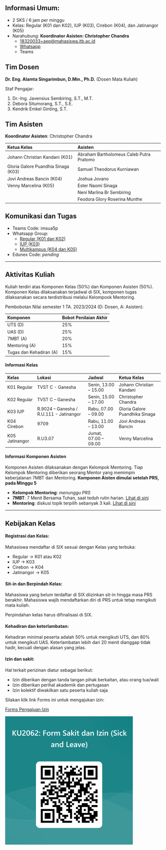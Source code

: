 ## Informasi Umum:
- 2 SKS / 6 jam per minggu
- Kelas: Regular (K01 dan K02), IUP (K03), Cirebon (K04), dan Jatinangor (K05)
- Narahubung: **Koordinator Asisten: Christopher Chandra**
    - [18320033+aep@mahasiswa.itb.ac.id](mailto:18320033+aep@mahasiswa.itb.ac.id) 
    - [Whatsapp](https://wa.me/+6287839954991)
    - Teams

## Tim Dosen

**Dr. Eng. Alamta Singarimbun, D.Min., Ph.D.** (Dosen Mata Kuliah)

Staf Pengajar:
1. Dr.-Ing. Javensius Sembiring, S.T., M.T.
1. Debora Situmorang, S.T., S.E. 
1. Kendrik Emkel Ginting, S.T.

## Tim Asisten

**Koordinator Asisten**: Christopher Chandra

| Ketua Kelas | Asisten |
|:------------|:--------|
| Johann Christian Kandani (K01) | Abraham Bartholomeus Caleb Putra Pratomo |
| Gloria Galore Puandhia Sinaga (K03) | Samuel Theodorus Kurniawan |
| Jovi Andreas Bancin (K04) | Joshua Jovano |
| Venny Marcelina (K05) | Ester Naomi Sinaga |
| | Neni Marlina Br Sembiring |
| | Feodora Glory Roserina Munthe |

## Komunikasi dan Tugas

- Teams Code: imsua5p
- Whatsapp Group:
    - [Regular (K01 dan K02)](https://chat.whatsapp.com/EDvnWdB9lm34KfH9srYXb1)
    - [IUP (K03)](https://chat.whatsapp.com/I4GxLEzLSrUFRNTdkw0Fpm)
    - [Multikampus (K04 dan K05)](https://chat.whatsapp.com/BDKZHyzSsPEJksdjba7tUP)
- Edunex Code: _pending_

* * *

## Aktivitas Kuliah

Kuliah terdiri atas Komponen Kelas (50%) dan Komponen Asisten (50%). Komponen Kelas dilaksanakan terjadwal di SIX, komponen tugas dilaksanakan secara terdistribusi melalui Kelompook Mentoring.

Pembobotan Nilai semester 1 TA. 2023/2024 (D: Dosen, A: Asisten):

| Komponen | Bobot Penilaian Akhir |
|:---------|:----------------------|
| UTS (D)| 25% |
| UAS (D)| 25% |
| 7MBT (A)| 20% |
| Mentoring (A)| 15% |
| Tugas dan Kehadiran (A)| 15% |

#### Informasi Kelas

| Kelas | Lokasi | Jadwal | Ketua Kelas |
|:------|:-------|:-------|:------------|
| K01 Regular | TVST C - Ganesha | Senin, 13.00 – 15.00 | Johann Christian Kandani |
| K02 Regular | TVST C – Ganesha | Senin, 15.00 – 17.00 | Christopher Chandra |
| K03 IUP | R.9024 – Ganesha / R.U.111 - Jatinangor | Rabu, 07.00 – 09.00 | Gloria Galore Puandhika Sinaga |
| K04 Cirebon | 9709 | Rabu, 11.00 – 13.00 | Jovi Andreas Bancin |
| K05 Jatinangor | R.U3.07 | Jumat, 07.00 – 09.00 | Venny Marcelina |

#### Informasi Komponen Asisten

Komponen Asisten dilaksanakan dengan Kelompok Mentoring. Tiap Kelompok Mentoring diberikan seorang Mentor yang memimpin keberjalanan 7MBT dan Mentoring. **Komponen Aisten dimulai setelah PRS, pada Minggu 5**
- **Kelompok Mentoring**: _menunggu PRS_
- **7MBT**: 7 Menit Bersama Tuhan, saat teduh rutin harian. [Lihat di sini](./7mbt.md)
- **Mentoring**: diskusi topik terpilih sebanyak 3 kali. [Lihat di sini](./mentoring.md)

* * *

## Kebijakan Kelas

#### Registrasi dan Kelas:

Mahasiswa mendaftar di SIX sesuai dengan Kelas yang terbuka:
- Regular &rarr; K01 atau K02
- IUP &rarr; K03
- Cirebon &rarr; K04
- Jatinangor &rarr; K05

#### Sit-in dan Berpindah Kelas:

Mahasiswa yang belum terdaftar di SIX diizinkan sit-in hingga masa PRS berakhir. Mahasiswa wajib mendaftarkan diri di PRS untuk tetap mengikuti mata kuliah.

Perpindahan kelas harus difinalisasi di SIX.

#### Kehadiran dan keterlambatan:

Kehadiran minimal peserta adalah 50% untuk mengikuti UTS, dan 80% untuk mengikuti UAS.
Keterlambatan lebih dari 20 menit dianggap tidak hadir, kecuali dengan alasan yang jelas.

#### Izin dan sakit:
Hal terkait perizinan diatur sebagai berikut:
- Izin diberikan dengan tanda tangan pihak berkaitan, atau orang tua/wali
- Izin diberikan perihal akademik dan pertugasan
- Izin kolektif diwakilkan satu peserta kuliah saja

Silakan klik link Forms ini untuk mengajukan izin:

[Forms Pengajuan Izin](https://forms.office.com/r/DBD2ENaDMP)

![QR Code Forms](./assets/img/qr-izin.png)